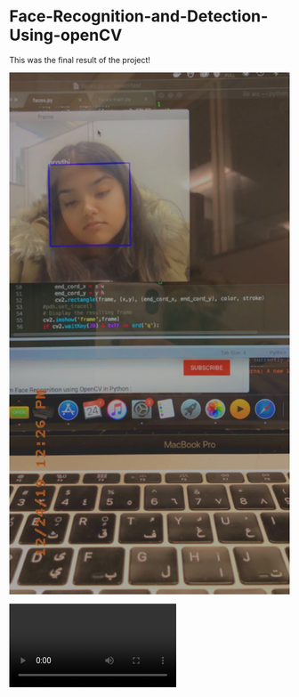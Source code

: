 # Face-Recognition-and-Detection-Using-openCV
This was the final result of the project!

![](finalResult.JPG)


![](output.MP4)
